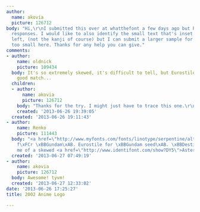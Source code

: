 ```yaml
---
author:
  name: akovia
  picture: 126712
body: "Hi,\r\nI submitted this over at whatthefont a few days ago but have had no
  responses. I would like to also identify the small text that's inset at the top
  left, (not the kanji of course) but I can submit a larger sample for that if it's
  too small here. Thanks for any help you can give."
comments:
- author:
    name: oldnick
    picture: 109434
  body: It's so extremely skewed, it's difficult to tell, but Eurostile might be a
    good match...
  children:
  - author:
      name: akovia
      picture: 126712
    body: "Thanks for the try. I might just have to trace this one.\r\nCheers"
    created: '2013-06-26 19:39:05'
  created: '2013-06-26 19:11:43'
- author:
    name: Renko
    picture: 111443
  body: "<a href=\"http://www.myfonts.com/fonts/linotype/serpentine/alternate_cuts.html\">Serpentine</a>
    f\xFCr \xBBGundam\xAB. Eurostile for \xBBGundam seed\xAB. \xBBDestiny\xAB reminds
    me of a skewed <a href=\"http://www.identifont.com/show?DY5\">Aster</a>. "
  created: '2013-06-27 07:49:19'
- author:
    name: akovia
    picture: 126712
  body: Awesome! tyvm!
  created: '2013-06-27 12:33:02'
date: '2013-06-26 17:25:27'
title: 2002 Anime Logo

---
```

